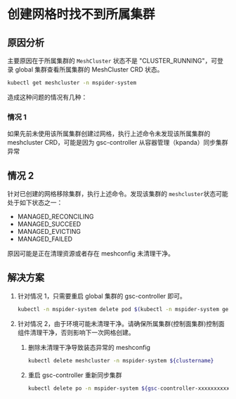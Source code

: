 # 创建网格时找不到所属集群

## 原因分析

主要原因在于所属集群的 `MeshCluster` 状态不是 "CLUSTER_RUNNING"，可登录 global 集群查看所属集群的 MeshCluster CRD 状态。

```bash
kubectl get meshcluster -n mspider-system
```

造成这种问题的情况有几种：

### 情况 1

如果先前未使用该所属集群创建过网格，执行上述命令未发现该所属集群的 meshcluster CRD，可能是因为 gsc-controller 从容器管理（kpanda）同步集群异常

## 情况 2

针对已创建的网格移除集群，执行上述命令。发现该集群的 `meshcluster`状态可能处于如下状态之一：

- MANAGED_RECONCILING
- MANAGED_SUCCEED
- MANAGED_EVICTING
- MANAGED_FAILED

原因可能是正在清理资源或者存在 meshconfig 未清理干净。

## 解决方案

1. 针对情况 1，只需要重启 global 集群的 gsc-controller 即可。

    ```bash
    kubectl -n mspider-system delete pod $(kubectl -n mspider-system get pod -l app=mspider-gsc-controller -o 'jsonpath={.items..[metadata.name](http://metadata.name)}')
    ```

2. 针对情况 2，由于环境可能未清理干净。请确保所属集群(控制面集群)控制面组件清理干净，否则影响下一次网格创建。

    1. 删除未清理干净导致装态异常的 meshconfig

        ```bash
        kubectl delete meshcluster -n mspider-system ${clustername}
        ```

    1. 重启 gsc-controller 重新同步集群

        ```bash
        kubectl delete po -n mspider-system ${gsc-coontroller-xxxxxxxxxx}
        ```
